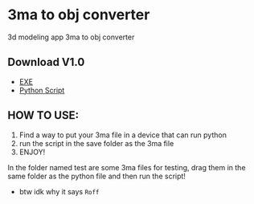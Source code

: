 # 3ma to obj converter

3d modeling app 3ma to obj converter

## Download V1.0
- [EXE](https://github.com/ShadowDara/3ma-to-obj-converter-python/releases/tag/V1.0)
- [Python Script](https://github.com/ShadowDara/3ma-to-obj-converter-python/releases/tag/V1.0)

## HOW TO USE:
    
1. Find a way to put your 3ma file in a device that can run python
2. run the script in the save folder as the 3ma file
3. ENJOY!

In the folder named test are some 3ma files for testing, drag them in the same folder as the python file and then run the script!

- btw idk why it says `Roff`
